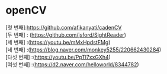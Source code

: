 # openCV 

[첫 번째]:https://github.com/afikanyati/cadenCV <br>
[두 번째] : (https://github.com/jsford/SightReader) <br>
[세 번째] :(https://youtu.be/mMxHpdstFMg) <br>
[네 번째] :(https://blog.naver.com/monkey5255/220662430284) <br>
[다섯 번째] :(https://youtu.be/PpTl7xxGXh4) <br>
[여섯 번째] :(https://d2.naver.com/helloworld/8344782) <br>
